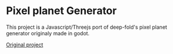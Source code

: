 
# Pixel planet Generator

This project is a Javascript/Threejs port of deep-fold's pixel planet generator originaly made in godot.


[Original project](https://deep-fold.itch.io/pixel-planet-generator)
